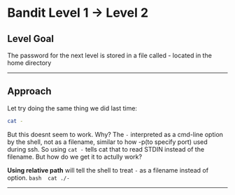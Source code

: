 # Bandit Level 1 → Level 2

## Level Goal
The password for the next level is stored in a file called - located in the home directory
***
## Approach
Let try doing the same thing we did last time:
```bash
cat - 
```
But this doesnt seem to work. Why?
The `-` interpreted as a cmd-line option by the shell, not as a filename, similar to how -p(to specify port) used during ssh. So using `cat -` tells cat that  to read STDIN instead of the filename.
But how do we get it to actully work?

**Using relative path** will tell the shell to treat `-` as a filename instead of option.
    ```bash 
    cat ./-
    ```
***
